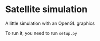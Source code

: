 # Satellite simulation

A little simulation with an OpenGL graphics

To run it, you need to run ```setup.py```
